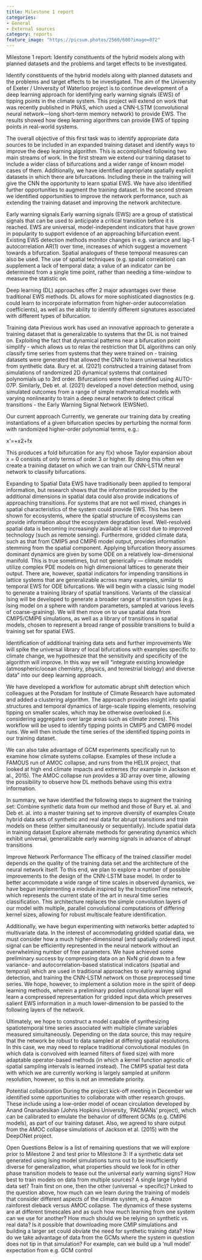 ```yaml
---
title: Milestone 1 report
categories:
- General
- External sources
category: reports
feature_image: "https://picsum.photos/2560/600?image=872"
---
```


Milestone 1 report: Identify constituents of the hybrid models along with planned datasets and the problems and target effects to be investigated.

Identify constituents of the hybrid models along with planned datasets and the problems and target effects to be investigated.
The aim of the University of Exeter / University of Waterloo project is to continue development of a deep learning approach for identifying early warning signals (EWS) of tipping points in the climate system. This project will extend on work that was recently published in PNAS, which used a CNN-LSTM (convolutional neural network—long short-term memory network) to provide EWS. The results showed how deep learning algorithms can provide EWS of tipping points in real-world systems.

<!-- more -->

The overall objective of this first task was to identify appropriate data sources to be included in an expanded training dataset and identify ways to improve the deep learning algorithm. This is accomplished following two main streams of work. In the first stream we extend our training dataset to include a wider class of bifurcations and a wider range of known model cases of them. Additionally, we have identified appropriate spatially explicit datasets in which there are bifurcations. Including these in the training will give the CNN the opportunity to learn spatial EWS. We have also identified further opportunities to augment the training dataset. In the second stream we identified opportunities to improve the network performance, such as extending the training dataset and improving the network architecture.

Early warning signals
Early warning signals (EWS) are a group of statistical signals that can be used to anticipate a critical transition before it is reached. EWS are universal, model-independent indicators that have grown in popularity to support evidence of an approaching bifurcation event. Existing EWS detection methods monitor changes in e.g. variance and lag-1 autocorrelation AR(1) over time, increases of which suggest a movement towards a bifurcation. Spatial analogues of these temporal measures can also be used. The use of spatial techniques (e.g. spatial correlation) can supplement a lack of temporal data; a value of an indicator can be determined from a single time point, rather than needing a time-window to measure the statistic on.

Deep learning (DL) approaches offer 2 major advantages over these traditional EWS methods. DL allows for more sophisticated diagnostics (e.g. could learn to incorporate information from higher-order autocorrelation coefficients), as well as the ability to identify different signatures associated with different types of bifurcation.


Training data
Previous work has used an innovative approach to generate a training dataset that is generalizable to systems that the DL is not trained on. Exploiting the fact that dynamical patterns near a bifurcation point simplify - which allows us to relax the restriction that DL algorithms can only classify time series from systems that they were trained on - training datasets were generated that allowed the CNN to learn universal heuristics from synthetic data. Bury et. al. (2021) constructed a training dataset from simulations of  randomized 2D dynamical systems that contained polynomials up to 3rd order. Bifurcations were then identified using AUTO-07P. Similarly, Deb et. al. (2021) developed a novel detection method, using simulated outcomes from a range of simple mathematical models with varying nonlinearity to train a deep neural network to detect critical transitions - the Early Warning Signal Network (EWSNet).

Our current approach
Currently, we generate our training data by creating instantiations of a given bifurcation species by perturbing the normal form with randomized higher-order polynomial terms, e.g.:

x'=+x2+fx

This produces a fold bifurcation for any f(x) whose Taylor expansion about x = 0 consists of only terms of order 3 or higher. By doing this often we create a training dataset on which we can train our CNN-LSTM neural network to classify bifurcations.

Expanding to Spatial Data
EWS have traditionally been applied to temporal information, but research shows that the information provided by the additional dimensions in spatial data could also provide indications of approaching transitions. For systems that are not well mixed, changes in spatial characteristics of the system could provide EWS. This has been shown for ecosystems, where the spatial structure of ecosystems can provide information about the ecosystem degradation level. Well-resolved spatial data is becoming increasingly available at low cost due to improved technology (such as remote sensing). Furthermore, gridded climate data, such as that from CMIP5 and CMIP6 model output, provides information stemming from the spatial component. Applying bifurcation theory assumes dominant dynamics are given by some ODE on a relatively low-dimensional manifold. This is true sometimes, but not generically — climate models utilize complex PDE models on high dimensional lattices to generate their output. There are, however, spatial indicators for impending transitions in lattice systems that are generalizable across many examples, similar to temporal EWS for ODE bifurcations. We will begin with a classic Ising model to generate a training library of spatial transitions. Variants of the classical Ising will be developed to generate a broader range of transition types (e.g. Ising model on a sphere with random parameters, sampled at various levels of coarse-graining). We will then move on to use spatial data from CMIP5/CMIP6 simulations, as well as a library of transitions in spatial models, chosen to represent a broad range of possible transitions to build a training set for spatial EWS.

Identification of additional training data sets and further improvements
We will spike the universal library of local bifurcations with examples specific to climate change, we hypothesize that the sensitivity and specificity of the algorithm will improve. In this way we will “integrate existing knowledge (atmospheric/ocean chemistry, physics, and terrestrial biology) and diverse data” into our deep learning approach.

We have developed a workflow for automatic abrupt shift detection which colleagues at the Potsdam for Institute of Climate Research have automated and added a clustering algorithm. The approach provides insight into spatial structures and temporal dynamics of large-scale tipping elements, resolving tipping on smaller scales, which may be otherwise overlooked (i.e. considering aggregates over large areas such as climate zones). This workflow will be used to identify tipping points in CMIP5 and CMIP6 model runs. We will then include the time series of the identified tipping points in our training dataset.

We can also take advantage of GCM experiments specifically run to examine how climate systems collapse. Examples of these include a FAMOUS run of AMOC collapse, and runs from the HELIX project, that looked at high end climate impacts and extremes (for example in Jackson et al., 2015). The AMOC collapse run provides a 3D array over time, allowing the possibility to observe how DL methods behave using this extra information.

In summary, we have identified the following steps to augment the training set:
Combine synthetic data from our method and those of Bury et. al. and Deb et. al. into a master training set to improve diversity of examples
Create hybrid data sets of synthetic and real data for abrupt transitions and train models on these (either simultaneously or sequentially).
Include spatial data in training dataset
Explore alternate methods for generating dynamics which exhibit universal, generalizable early warning signals in advance of abrupt transitions

Improve Network Performance
The efficacy of the trained classifier model depends on the quality of the training data set and the architecture of the neural network itself. To this end, we plan to explore a number of possible improvements to the design of the CNN-LSTM base model. In order to better accommodate a wide range of time scales in observed dynamics, we have begun implementing a module inspired by the InceptionTime network, which represents the current state of the art in neural time series classification. This architecture replaces the simple convolution layers of our model with multiple, parallel convolutional computations of differing kernel sizes, allowing for robust multiscale feature identification.

Additionally, we have begun experimenting with networks better adapted to multivariate data. In the interest of accommodating gridded spatial data, we must consider how a much higher-dimensional (and spatially ordered) input signal can be efficiently represented in the neural network without an overwhelming number of free parameters. We have achieved some preliminary success by compressing data on an NxN grid down to a few variance- and autocorrelation-based statistical indicators (spatial and temporal) which are used in traditional approaches to early warning signal detection, and training the CNN-LSTM network on those preprocessed time series. We hope, however, to implement a solution more in the spirit of deep learning methods, wherein a preliminary pooled convolutional layer will learn a compressed representation for gridded input data which preserves salient EWS information in a much lower-dimension to be passed to the following layers of the network.

Ultimately, we hope to construct a model capable of synthesizing spatiotemporal time series associated with multiple climate variables measured simultaneously. Depending on the data source, this may require that the network be robust to data sampled at differing spatial resolutions. In this case, we may need to replace traditional convolutional modules (in which data is convolved with learned filters of fixed size) with more adaptable operator-based methods (in which a kernel function agnostic of spatial sampling intervals is learned instead). The CMIP5 spatial test data with which we are currently working is largely sampled at uniform resolution, however, so this is not an immediate priority.

Potential collaboration 
During the project kick-off meeting in December we identified some opportunities to collaborate with other research groups. These include using a low-order model of ocean circulation developed by Anand Gnanadesikan (Johns Hopkins University, ‘PACMANs’ project), which can be calibrated to emulate the behavior of different GCMs (e.g. CMIP6 models), as part of our training dataset. Also, we agreed to share output from the AMOC collapse simulations of Jackson et al. (2015) with the DeepONet project. 

Open Questions
Below is a list of remaining questions that we will explore prior to Milestone 2 and test prior to Milestone 3:
If a synthetic data set generated using Ising model simulations turns out to be insufficiently diverse for generalization, what properties should we look for in other phase transition models to tease out the universal early warning signs?
How best to train models on data from multiple sources? A single large hybrid data set? Train first on one, then the other (universal → specific)?
Linked to the question above, how much can we learn during the training of models that consider different aspects of the climate system, e.g. Amazon rainforest dieback versus AMOC collapse. The dynamics of these systems are at different timescales and as such how much learning from one system can we use for another?
How much should we be relying on synthetic vs. real data? Is it possible that downloading more CMIP simulations and building a larger set could obviate the need for synthetic training data?
How do we take advantage of data from the GCMs where the system in question does not tip in that simulation? For example, can we build up a ‘null model’ expectation from e.g. GCM control
